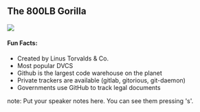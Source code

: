 ##  The 800LB Gorilla

![](img/GORILLA.png)


#### Fun Facts:

- Created by Linus Torvalds & Co.
- Most popular DVCS
- Github is the largest code warehouse on the planet
- Private trackers are available (gitlab, gitorious, git-daemon)
- Governments use GitHub to track legal documents

note:
    Put your speaker notes here.
    You can see them pressing 's'.
